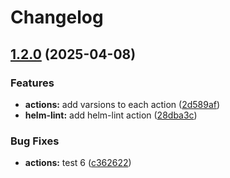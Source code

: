 # Changelog

## [1.2.0](https://github.com/MapColonies/actions/compare/helm-lint-v1.1.1...helm-lint-v1.2.0) (2025-04-08)


### Features

* **actions:** add varsions to each action ([2d589af](https://github.com/MapColonies/actions/commit/2d589af3406a8b5fe203f7ff26dce495867de7a8))
* **helm-lint:** add helm-lint action ([28dba3c](https://github.com/MapColonies/actions/commit/28dba3cf5fe079ab255f9847b0a2dbfa702a038f))


### Bug Fixes

* **actions:** test 6 ([c362622](https://github.com/MapColonies/actions/commit/c36262249e5ce1710a5b7d2567975003d2d54d68))
